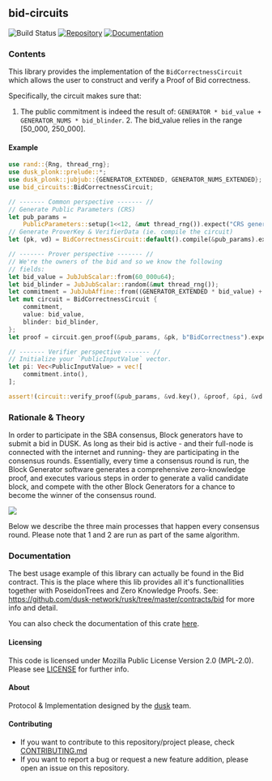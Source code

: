 ## bid-circuits
![Build Status](https://github.com/dusk-network/rusk/workflows/Continuous%20integration/badge.svg)
[![Repository](https://img.shields.io/badge/github-bid--circuits-blueviolet?logo=github)](https://github.com/dusk-network/rusk/tree/master/circuits/bid)
[![Documentation](https://img.shields.io/badge/docs-bid--circuits-blue?logo=rust)](https://docs.rs/bid-circuits/)

### Contents

This library provides the implementation of the `BidCorrectnessCircuit`
which allows the user to construct and verify a Proof of Bid correctness.

Specifically, the circuit makes sure that:
1. The public commitment is indeed the result of: `GENERATOR * bid_value +
GENERATOR_NUMS * bid_blinder`. 2. The bid_value relies in the range [50_000,
250_000].

#### Example
```rust
use rand::{Rng, thread_rng};
use dusk_plonk::prelude::*;
use dusk_plonk::jubjub::{GENERATOR_EXTENDED, GENERATOR_NUMS_EXTENDED};
use bid_circuits::BidCorrectnessCircuit;

// ------- Common perspective ------- //
// Generate Public Parameters (CRS)
let pub_params =
    PublicParameters::setup(1<<12, &mut thread_rng()).expect("CRS generation error");
// Generate ProverKey & VerifierData (ie. compile the circuit)
let (pk, vd) = BidCorrectnessCircuit::default().compile(&pub_params).expect("Compilation error");

// ------- Prover perspective ------- //
// We're the owners of the bid and so we know the following
// fields:
let bid_value = JubJubScalar::from(60_000u64);
let bid_blinder = JubJubScalar::random(&mut thread_rng());
let commitment = JubJubAffine::from((GENERATOR_EXTENDED * bid_value) + (GENERATOR_NUMS_EXTENDED * bid_blinder));
let mut circuit = BidCorrectnessCircuit {
    commitment,
    value: bid_value,
    blinder: bid_blinder,
};
let proof = circuit.gen_proof(&pub_params, &pk, b"BidCorrectness").expect("Prove generation error");

// ------- Verifier perspective ------- //
// Initialize your `PublicInputValue` vector.
let pi: Vec<PublicInputValue> = vec![
    commitment.into(),
];

assert!(circuit::verify_proof(&pub_params, &vd.key(), &proof, &pi, &vd.pi_pos(), b"BidCorrectness").is_ok())
```

### Rationale & Theory

In order to participate in the SBA consensus, Block generators have to
submit a bid in DUSK. As long as their bid is active - and their full-node
is connected with the internet and running- they are participating in the
consensus rounds. Essentially, every time a consensus round is run, the
Block Generator software generates a comprehensive zero-knowledge proof, and
executes various steps in order to generate a valid candidate block, and
compete with the other Block Generators for a chance to become the winner of
the consensus round.

![](https://user-images.githubusercontent.com/1636833/107039506-468c9e80-67be-11eb-9fb1-7ba999b3d6dc.png)

Below we describe the three main processes that happen
every consensus round. Please note that 1 and 2 are run as part of the same
algorithm.

### Documentation
The best usage example of this library can actually be found in the Bid
contract. This is the place where this lib provides all it's
functionallities together with PoseidonTrees and Zero Knowledge Proofs.
See: <https://github.com/dusk-network/rusk/tree/master/contracts/bid> for more info and detail.

You can also check the documentation of this crate [here](https://docs.rs/bid-circuits/0.1.0/).

#### Licensing
This code is licensed under Mozilla Public License Version 2.0 (MPL-2.0).
Please see [LICENSE](https://github.com/dusk-network/rusk/blob/master/circuits/bid/LICENSE) for further info.

#### About
Protocol & Implementation designed by the [dusk](https://dusk.network) team.

#### Contributing
- If you want to contribute to this repository/project please, check [CONTRIBUTING.md](https://github.com/dusk-network/rusk/blob/master/CONTRIBUTING.md)
- If you want to report a bug or request a new feature addition, please open
  an issue on this repository.
